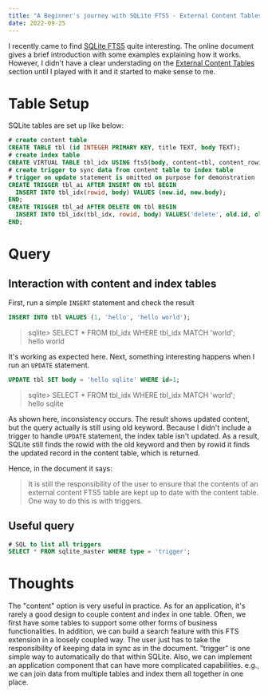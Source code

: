 ```yaml
---
title: "A Beginner's journey with SQLite FTS5 - External Content Tables"
date: 2022-09-25
---
```


I recently came to find [SQLite FTS5](https://sqlite.org/fts5.html) quite interesting. The online document gives a brief introduction with some examples explaining how it works. However, I didn't have a clear understading on the [External Content Tables](https://www.sqlite.org/fts5.html#external_content_tables) section until I played with it and it started to make sense to me.

# Table Setup
SQLite tables are set up like below:
``` sql
# create content table
CREATE TABLE tbl (id INTEGER PRIMARY KEY, title TEXT, body TEXT);
# create index table
CREATE VIRTUAL TABLE tbl_idx USING fts5(body, content=tbl, content_rowid=id);
# create trigger to sync data from content table to index table
# trigger on update statement is omitted on purpose for demonstration
CREATE TRIGGER tbl_ai AFTER INSERT ON tbl BEGIN
  INSERT INTO tbl_idx(rowid, body) VALUES (new.id, new.body);
END;
CREATE TRIGGER tbl_ad AFTER DELETE ON tbl BEGIN
  INSERT INTO tbl_idx(tbl_idx, rowid, body) VALUES('delete', old.id, old.body);
END;
```
# Query
## Interaction with content and index tables
First, run a simple `INSERT` statement and check the result
``` sql
INSERT INTO tbl VALUES (1, 'hello', 'hello world');
```
> sqlite> SELECT * FROM tbl_idx WHERE tbl_idx MATCH 'world';  
hello world

It's working as expected here. Next, something interesting happens when I run an `UPDATE` statement.

``` sql
UPDATE tbl SET body = 'hello sqlite' WHERE id=1;
```
> sqlite> SELECT * FROM tbl_idx WHERE tbl_idx MATCH 'world';  
  hello sqlite

As shown here, inconsistency occurs. The result shows updated content, but the query actually is still using old keyword. Because I didn't include a trigger to handle `UPDATE` statement, the index table isn't updated. As a result, SQLite still finds the rowid with the old keyword and then by rowid it finds the updated record in the content table, which is returned.

Hence, in the document it says:
>It is still the responsibility of the user to ensure that the contents of an external content FTS5 table are kept up to date with the content table. One way to do this is with triggers.

## Useful query
``` sql
# SQL to list all triggers
SELECT * FROM sqlite_master WHERE type = 'trigger';
```

# Thoughts
The "content" option is very useful in practice. As for an application, it's rarely a good design to couple content and index in one table. Often, we first have some tables to support some other forms of business functionalities. In addition, we can build a search feature with this FTS extension in a loosely coupled way.
The user just has to take the responsibility of keeping data in sync as in the document. "trigger" is one simple way to automatically do that within SQLite. Also, we can implement an application component that can have more complicated capabilities. e.g., we can join data from multiple tables and index them all together in one place.
